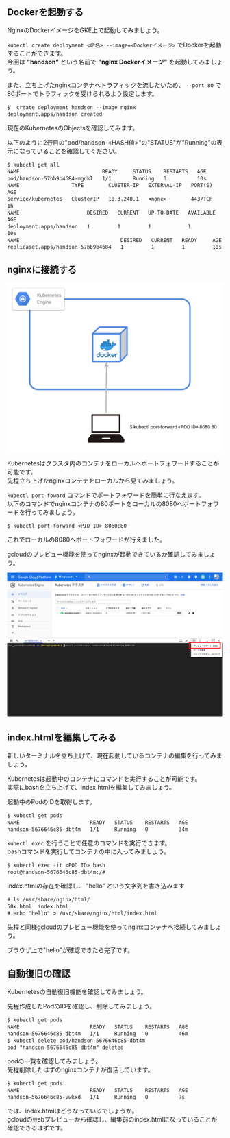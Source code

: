 ## Dockerを起動する
NginxのDockerイメージをGKE上で起動してみましょう。  

`kubectl create deployment <命名> --image=<Dockerイメージ>` でDockerを起動することができます。  
今回は **"handson"** という名前で **"nginx Dockerイメージ"** を起動してみましょう。  

また、立ち上げたnginxコンテナへトラフィックを流したいため、 `--port 80` で80ポートでトラフィックを受けられるよう設定します。

```console
$  create deployment handson --image nginx
deployment.apps/handson created
```

現在のKubernetesのObjectsを確認してみます。  

以下のように2行目の"pod/handson-<HASH値\>"の"STATUS"が"Running"の表示になっていることを確認してください。  

```console
$ kubectl get all
NAME                           READY     STATUS    RESTARTS   AGE
pod/handson-57bb9b4684-mgdkl   1/1       Running   0          10s
NAME                 TYPE        CLUSTER-IP   EXTERNAL-IP   PORT(S)   AGE
service/kubernetes   ClusterIP   10.3.240.1   <none>        443/TCP   1h
NAME                      DESIRED   CURRENT   UP-TO-DATE   AVAILABLE   AGE
deployment.apps/handson   1         1         1            1           10s
NAME                                 DESIRED   CURRENT   READY     AGE
replicaset.apps/handson-57bb9b4684   1         1         1         10s
```

## nginxに接続する
![cs-kubectl-port-forward.png](imgs/cs-kubectl-port-forward.png)

Kubernetesはクラスタ内のコンテナをローカルへポートフォワードすることが可能です。  
先程立ち上げたnginxコンテナをローカルから見てみましょう。

`kubectl port-foward` コマンドでポートフォワードを簡単に行なえます。  
以下のコマンドでnginxコンテナの80ポートをローカルの8080へポートフォワードを行ってみましょう。

```console
$ kubectl port-forward <PID ID> 8080:80
```

これでローカルの8080へポートフォワードが行えました。  

gcloudのプレビュー機能を使ってnginxが起動できているか確認してみましょう。

![cs-web-preview.png](imgs/cs-web-preview.png)

## index.htmlを編集してみる
新しいターミナルを立ち上げて、現在起動しているコンテナの編集を行ってみましょう。  

Kubernetesは起動中のコンテナにコマンドを実行することが可能です。  
実際にbashを立ち上げて、index.htmlを編集してみましょう。

起動中のPodのIDを取得します。
```console
$ kubectl get pods
NAME                       READY   STATUS    RESTARTS   AGE
handson-5676646c85-dbt4m   1/1     Running   0          34m
```

`kubectl exec` を行うことで任意のコマンドを実行できます。  
bashコマンドを実行してコンテナの中に入ってみましょう。

```console
$ kubectl exec -it <POD ID> bash
root@handson-5676646c85-dbt4m:/#
```

index.htmlの存在を確認し、 "hello" という文字列を書き込みます
```console
# ls /usr/share/nginx/html/
50x.html  index.html
# echo "hello" > /usr/share/nginx/html/index.html
```

先程と同様gcloudのプレビュー機能を使ってnginxコンテナへ接続してみましょう。

ブラウザ上で"hello"が確認できたら完了です。

## 自動復旧の確認
Kubernetesの自動復旧機能を確認してみましょう。  

先程作成したPodのIDを確認し、削除してみましょう。
```console
$ kubectl get pods
NAME                       READY   STATUS    RESTARTS   AGE
handson-5676646c85-dbt4m   1/1     Running   0          46m
$ kubectl delete pod/handson-5676646c85-dbt4m
pod "handson-5676646c85-dbt4m" deleted
```

podの一覧を確認してみましょう。  
先程削除したはずのnginxコンテナが復活しています。
```console
$ kubectl get pods
NAME                       READY   STATUS    RESTARTS   AGE
handson-5676646c85-vwkxd   1/1     Running   0          7s
```

では、index.htmlはどうなっているでしょうか。  
gcloudのwebプレビューから確認し、編集前のindex.htmlになっていることが確認できるはずです。
